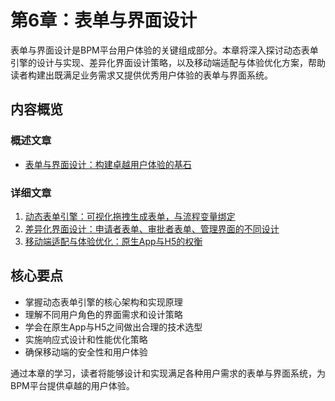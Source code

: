 # 第6章：表单与界面设计

表单与界面设计是BPM平台用户体验的关键组成部分。本章将深入探讨动态表单引擎的设计与实现、差异化界面设计策略，以及移动端适配与体验优化方案，帮助读者构建出既满足业务需求又提供优秀用户体验的表单与界面系统。

## 内容概览

### 概述文章
- [表单与界面设计：构建卓越用户体验的基石](1-6-form-interface-design-overview.md)

### 详细文章
1. [动态表单引擎：可视化拖拽生成表单，与流程变量绑定](1-6-1-dynamic-form-engine.md)
2. [差异化界面设计：申请者表单、审批者表单、管理界面的不同设计](1-6-2-differentiated-interface-design.md)
3. [移动端适配与体验优化：原生App与H5的权衡](1-6-3-mobile-adaptation-experience-optimization.md)

## 核心要点

- 掌握动态表单引擎的核心架构和实现原理
- 理解不同用户角色的界面需求和设计策略
- 学会在原生App与H5之间做出合理的技术选型
- 实施响应式设计和性能优化策略
- 确保移动端的安全性和用户体验

通过本章的学习，读者将能够设计和实现满足各种用户需求的表单与界面系统，为BPM平台提供卓越的用户体验。